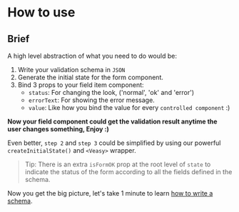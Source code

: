 # How to use

## Brief

A high level abstraction of what you need to do would be:

1. Write your validation schema in `JSON`
1. Generate the initial state for the form component.
1. Bind 3 props to your field item component:
    - `status`: For changing the look, ('normal', 'ok' and 'error')
    - `errorText`: For showing the error message.
    - `value`: Like how you bind the value for every `controlled component` :)

**Now your field component could get the validation result anytime the user changes something, Enjoy :)**

Even better, `step 2` and `step 3` could be simplified by using our powerful `createInitialState()` and `<Veasy>` wrapper.

> Tip: There is an extra `isFormOK` prop at the root level of `state` to indicate the status of the form according to all the fields defined in the schema.


Now you get the big picture, let's take 1 minute to learn [how to write a schema](/schema).
